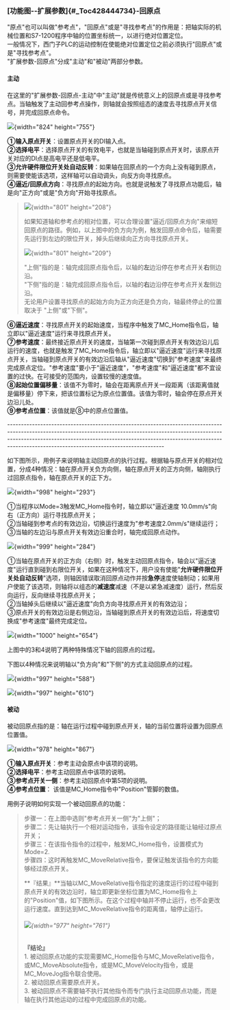 ### [功能图\--扩展参数]{#_Toc428444734}-回原点

"原点"也可以叫做"参考点"，"回原点"或是"寻找参考点"的作用是：把轴实际的机械位置和S7-1200程序中轴的位置坐标统一，以进行绝对位置定位。\
一般情况下，西门子PLC的运动控制在使能绝对位置定位之前必须执行"回原点"或是"寻找参考点"。\
"扩展参数-回原点"分成"主动"和"被动"两部分参数。

#### **主动**

在这里的"扩展参数-回原点-主动"中"主动"就是传统意义上的回原点或是寻找参考点。当轴触发了主动回参考点操作，则轴就会按照组态的速度去寻找原点开关信号，并完成回原点命令。

![](images/6-1.jpg){width="824" height="755"}

**①输入原点开关**：设置原点开关的DI输入点。\
**②选择电平**：选择原点开关的有效电平，也就是当轴碰到原点开关时，该原点开关对应的DI点是高电平还是低电平。\
**③允许硬件限位开关处自动反转**：如果轴在回原点的一个方向上没有碰到原点，则需要使能该选项，这样轴可以自动调头，向反方向寻找原点。\
**④逼近/回原点方向**：寻找原点的起始方向。也就是说触发了寻找原点功能后，轴是向"正方向"或是"负方向"开始寻找原点。

> ![](images/6-2.jpg){width="801" height="208"}
>
> 如果知道轴和参考点的相对位置，可以合理设置"逼近/回原点方向"来缩短回原点的路径。例如，以上图中的负方向为例，触发回原点命令后，轴需要先运行到左边的限位开关，掉头后继续向正方向寻找原点开关。
>
> ![](images/6-3.jpg){width="801" height="209"}
>
> "上侧"指的是：轴完成回原点指令后，以轴的**左**边沿停在参考点开关**右**侧边沿。\
> "下侧"指的是：轴完成回原点指令后，以轴的**右**边沿停在参考点开关**左**侧边沿。\
> 无论用户设置寻找原点的起始方向为正方向还是负方向，轴最终停止的位置取决于
> "上侧"或"下侧"。

**⑥逼近速度**：寻找原点开关的起始速度，当程序中触发了MC_Home指令后，轴立即以"逼近速度"运行来寻找原点开关。\
**⑦参考速度**：最终接近原点开关的速度，当轴第一次碰到原点开关有效边沿儿后运行的速度，也就是触发了MC_Home指令后，轴立即以"逼近速度"运行来寻找原点开关，当轴碰到原点开关的有效边沿后轴从"逼近速度"切换到"参考速度"来最终完成原点定位。"参考速度"要小于"逼近速度"，"参考速度"和"逼近速度"都不宜设置的过快。在可接受的范围内，设置较慢的速度值。\
**⑧起始位置偏移量**：该值不为零时，轴会在距离原点开关一段距离（该距离值就是偏移量）停下来，把该位置标记为原点位置值。该值为零时，轴会停在原点开关边沿儿处。\
**⑨参考点位置**：该值就是⑧中的原点位置值。

\-\-\-\-\-\-\-\-\-\-\-\-\-\-\-\-\-\-\-\-\-\-\-\-\-\-\-\-\-\-\-\-\-\-\-\-\-\-\-\-\-\-\-\-\-\-\-\-\-\-\-\-\-\-\-\-\-\-\-\-\-\-\-\-\-\-\-\-\-\-\-\-\-\-\-\-\-\-\-\-\-\-\-\-\-\-\-\-\-\-\-\-\-\-\-\-\-\-\-\-\-\-\-\-\-\-\-\-\-\-\-\-\-\-\-\-\-\-\-\-\-\-\-\-\-\-\-\-\-\-\-\-\-\-\-\-\-\-\-\-\-\-\-\-\-\-\-\-\-\-\-\-\-\-\-\-\-\-\-\-\-\-\-\-\-\-\-\-\-\-\-\-\-\-\-\-\-\-\-\-\-\-\-\-\-\-\-\-\-\-\-\-\-\-\-\-\-\-\-\-\-\-\-\-\-\-\-\-\-\-\-\-\-\-\-\-\-\-\-\-\-\-\-\-\-\-\-\-\-\-\-\-\-\-\-\-\-\-\-\-\-\-\-\-\-\-\-\-\-\-\-\-\-\-\-\-\-\-\-\-\-\-\-\-\-\-\-\-\-\-\-\-\-\-\-\-\-\-\-\-\-\-\-\-\-\-\-\-\-\--

如下图所示，用例子来说明轴主动回原点的执行过程。根据轴与原点开关的相对位置，分成4种情况：轴在原点开关负方向侧，轴在原点开关的正方向侧，轴刚执行过回原点指令，轴在原点开关的正下方。

![](images/6-4.jpg){width="998" height="293"}

①当程序以Mode=3触发MC_Home指令时，轴立即以"逼近速度
10.0mm/s"向右（正方向）运行寻找原点开关；\
②当轴碰到参考点的有效边沿，切换运行速度为"参考速度2.0mm/s"继续运行；\
③当轴的左边沿与原点开关有效边沿重合时，轴完成回原点动作。

![](images/6-5.jpg){width="999" height="284"}

①当轴在原点开关的正方向（右侧）时，触发主动回原点指令，轴会以"逼近速度"运行直到碰到右限位开关，如果在这种情况下，用户没有使能"**允许硬件限位开关处自动反转**"选项，则轴因错误取消回原点动作并按**急停**速度使轴制动；如果用户使能了该选项，则轴将以组态的**减速度**减速（不是以紧急减速度）运行，然后反向运行，反向继续寻找原点开关；\
②当轴掉头后继续以"逼近速度"向负方向寻找原点开关的有效边沿；\
③原点开关的有效边沿是右侧边沿，当轴碰到原点开关的有效边沿后，将速度切换成"参考速度"最终完成定位。

![](images/6-6.jpg){width="1000" height="654"}

上图中的3和4说明了两种特殊情况下轴的回原点的过程。

下图以4种情况来说明轴以"负方向"和"下侧"的方式主动回原点的过程。

![](images/6-7.jpg){width="997" height="588"}

![](images/6-8.jpg){width="997" height="610"}

#### **被动**

被动回原点指的是：轴在运行过程中碰到原点开关，轴的当前位置将设置为回原点位置值。

![](images/6-9.jpg){width="978" height="867"}

**①输入原点开关**：参考主动会原点中该项的说明。\
**②选择电平**：参考主动回原点中该项的说明。\
**③参考点开关一侧**：参考主动回原点中第5项的说明。\
**④参考点位置**： 该值是MC_Home指令中"Position"管脚的数值。

用例子说明如何实现一个被动回原点的功能：

> 步骤一：在上图中选则"参考点开关一侧"为"上侧"；\
> 步骤二：先让轴执行一个相对运动指令，该指令设定的路径能让轴经过原点开关；\
> 步骤三：在该指令指令的过程中，触发MC_Home指令，设置模式为Mode=2.\
> 步骤四：这时再触发MC_MoveRelative指令，要保证触发该指令的方向能够经过原点开关。
>
> **『结果』**当轴以MC_MoveRelative指令指定的速度运行的过程中碰到原点开关的有效边沿时，轴立即更新坐标位置为MC_Home指令上的"Position"值，如下图所示。在这个过程中轴并不停止运行，也不会更改运行速度。直到达到MC_MoveRelative指令的距离值，轴停止运行。
>
> ###### ![](images/6-10.jpg){width="977" height="761"}
>
> **『结论』** \
> 1.
> 被动回原点功能的实现需要MC_Home指令与MC_MoveRelative指令，或MC_MoveAbsolute指令，或是MC_MoveVelocity指令，或是MC_MoveJog指令联合使用。\
> 2. 被动回原点需要原点开关。\
> 3.
> 被动回原点不需要轴不执行其他指令而专门执行主动回原点功能，而是轴在执行其他运动的过程中完成回原点的功能。

